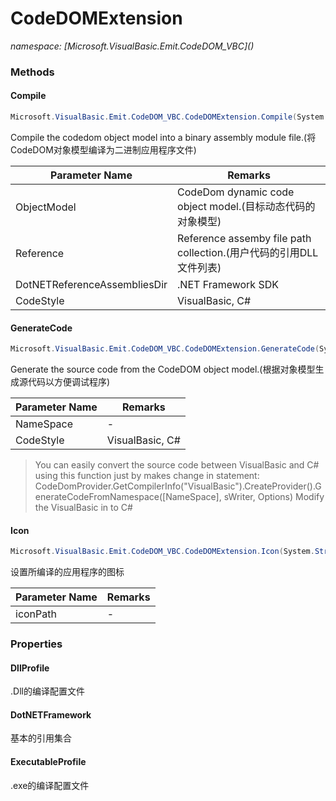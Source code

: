 ﻿# CodeDOMExtension
_namespace: [Microsoft.VisualBasic.Emit.CodeDOM_VBC](<a href="#" onClick="load('/docs/Microsoft.VisualBasic.Emit.CodeDOM_VBC/index.md')"></a>)_





### Methods

#### Compile
```csharp
Microsoft.VisualBasic.Emit.CodeDOM_VBC.CodeDOMExtension.Compile(System.CodeDom.CodeCompileUnit,System.String[],System.String,System.CodeDom.Compiler.CompilerParameters,System.String)
```
Compile the codedom object model into a binary assembly module file.(将CodeDOM对象模型编译为二进制应用程序文件)

|Parameter Name|Remarks|
|--------------|-------|
|ObjectModel|CodeDom dynamic code object model.(目标动态代码的对象模型)|
|Reference|Reference assemby file path collection.(用户代码的引用DLL文件列表)|
|DotNETReferenceAssembliesDir|.NET Framework SDK|
|CodeStyle|VisualBasic, C#|


#### GenerateCode
```csharp
Microsoft.VisualBasic.Emit.CodeDOM_VBC.CodeDOMExtension.GenerateCode(System.CodeDom.CodeNamespace,System.String)
```
Generate the source code from the CodeDOM object model.(根据对象模型生成源代码以方便调试程序)

|Parameter Name|Remarks|
|--------------|-------|
|NameSpace|-|
|CodeStyle|VisualBasic, C#|

> 
>  You can easily convert the source code between VisualBasic and C# using this function just by makes change in statement: 
>  CodeDomProvider.GetCompilerInfo("VisualBasic").CreateProvider().GenerateCodeFromNamespace([NameSpace], sWriter, Options)
>  Modify the VisualBasic in to C#
>  

#### Icon
```csharp
Microsoft.VisualBasic.Emit.CodeDOM_VBC.CodeDOMExtension.Icon(System.String)
```
设置所编译的应用程序的图标

|Parameter Name|Remarks|
|--------------|-------|
|iconPath|-|



### Properties

#### DllProfile
.Dll的编译配置文件
#### DotNETFramework
基本的引用集合
#### ExecutableProfile
.exe的编译配置文件
